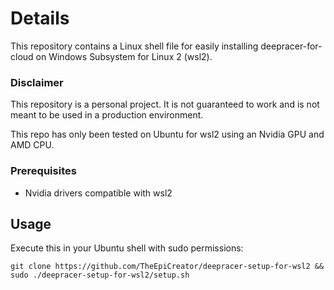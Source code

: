 # Details
This repository contains a Linux shell file for easily installing deepracer-for-cloud on Windows Subsystem for Linux 2 (wsl2).

### Disclaimer
This repository is a personal project.
It is not guaranteed to work and is not meant to be used in a production environment.

This repo has only been tested on Ubuntu for wsl2 using an Nvidia GPU and AMD CPU.

### Prerequisites
 - Nvidia drivers compatible with wsl2

## Usage
Execute this in your Ubuntu shell with sudo permissions:

	git clone https://github.com/TheEpiCreator/deepracer-setup-for-wsl2 && sudo ./deepracer-setup-for-wsl2/setup.sh